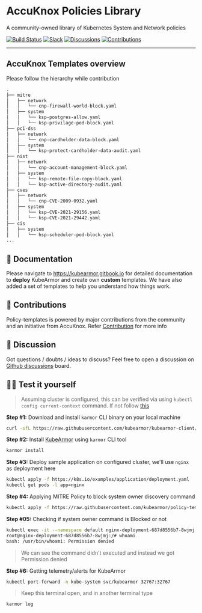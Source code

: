 # AccuKnox Policies Library
A community-owned library of Kubernetes System and Network policies

[![Build Status](https://travis-ci.com/accuknox/KubeArmor.svg?branch=master)](https://travis-ci.com/accuknox/KubeArmor)
[![Slack](https://kubearmor.herokuapp.com/badge.svg)](https://kubearmor.herokuapp.com)
[![Discussions](https://img.shields.io/badge/Got%20Questions%3F-Chat-Violet)](https://github.com/kubearmor/KubeArmor/discussions)
[![Contributions](https://img.shields.io/badge/contributions-welcome-brightgreen.svg?style=flat)](https://github.com/kubearmor/policy-templates/issues)

----
## AccuKnox Templates overview

Please follow the hierarchy while contribution

```bash
.
├── mitre
│   ├── network
│   │   └── cnp-firewall-world-block.yaml
│   ├── system
│   │   └── ksp-postgres-allow.yaml
│   │   └── ksp-privilage-pod-block.yaml
├── pci-dss
│   ├── network
│   │   └── cnp-cardholder-data-block.yaml
│   ├── system
│   │   └── ksp-protect-cardholder-data-audit.yaml
├── nist
│   ├── network
│   │   └── cnp-account-management-block.yaml
│   ├── system
│   │   └── ksp-remote-file-copy-block.yaml
│   │   └── ksp-active-directory-audit.yaml
├── cves
│   ├── network
│   │   └── cnp-CVE-2009-0932.yaml
│   ├── system
│   │   └── ksp-CVE-2021-29156.yaml
│   │   └── ksp-CVE-2021-29442.yaml
├── cis
│   ├── system
│   │   └── hsp-scheduler-pod-block.yaml
...
```

📖 Documentation
-----

Please navigate to https://kubearmor.gitbook.io for detailed documentation to **deploy** KubeArmor and create own **custom** templates.
We have also added a set of templates to help you understand how things work.

💪 Contributions
-----

Policy-templates is powered by major contributions from the community and an initiative from AccuKnox.
Refer [Contribution](https://github.com/kubearmor/KubeArmor/blob/main/contribution/contribution_guide.md) for more info 

💬 Discussion
-----

Got questions / doubts / ideas to discuss?
Feel free to open a discussion on [Github discussions](https://github.com/kubearmor/KubeArmor/discussions) board.

👨‍💻 Test it yourself
-----

> Assuming cluster is configured, this can be verified via using `kubectl config current-context` command. If not follow [this](https://cloud.google.com/kubernetes-engine/docs/how-to/cluster-access-for-kubectl)

**Step #1:** Download and install `karmor` CLI binary on your local machine
```sh
curl -sfL https://raw.githubusercontent.com/kubearmor/kubearmor-client/main/install.sh | sudo sh -s -- -b /usr/local/bin
```

**Step #2:** Install [KubeArmor](https://github.com/kubearmor/KubeArmor) using `karmor` CLI tool
```sh
karmor install
```

**Step #3:** Deploy sample application on configured cluster, we'll use `nginx` as deployment here
```sh
kubectl apply -f https://k8s.io/examples/application/deployment.yaml
kubectl get pods -l app=nginx
```

**Step #4:** Applying MITRE Policy to block system owner discovery command
```sh
kubectl apply -f https://raw.githubusercontent.com/kubearmor/policy-templates/main/mitre/system/ksp-mitre-system-owner-user-discovery.yaml
```

**Step #05:** Checking if system owner command is Blocked or not
```sh
kubectl exec -it --namespace default nginx-deployment-687d8556b7-8wjmj -- bash
root@nginx-deployment-687d8556b7-8wjmj:/# whoami
bash: /usr/bin/whoami: Permission denied
```
> We can see the command didn't executed and instead we got Permission denied


**Step #6:** Getting telemetry/alerts for KubeArmor
```sh
kubectl port-forward -n kube-system svc/kubearmor 32767:32767
```
> Keep this terminal open, and in another terminal type
```sh
karmor log
```



<!---
```
- recommended-policies
   - mitre (compliance type)
     - host/workload
       - mysql/generic/postgres/ (mention appropriate workload here)
         - system/network-ingress/network-egress (policy type)
           - policy-name.yaml
```
-->
